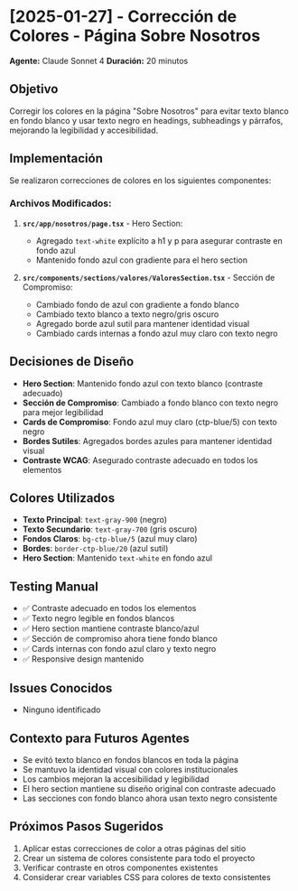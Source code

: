 # [2025-01-27] - Corrección de Colores - Página Sobre Nosotros
**Agente:** Claude Sonnet 4
**Duración:** 20 minutos

## Objetivo
Corregir los colores en la página "Sobre Nosotros" para evitar texto blanco en fondo blanco y usar texto negro en headings, subheadings y párrafos, mejorando la legibilidad y accesibilidad.

## Implementación
Se realizaron correcciones de colores en los siguientes componentes:

### Archivos Modificados:
1. **`src/app/nosotros/page.tsx`** - Hero Section:
   - Agregado `text-white` explícito a h1 y p para asegurar contraste en fondo azul
   - Mantenido fondo azul con gradiente para el hero section

2. **`src/components/sections/valores/ValoresSection.tsx`** - Sección de Compromiso:
   - Cambiado fondo de azul con gradiente a fondo blanco
   - Cambiado texto blanco a texto negro/gris oscuro
   - Agregado borde azul sutil para mantener identidad visual
   - Cambiado cards internas a fondo azul muy claro con texto negro

## Decisiones de Diseño
- **Hero Section**: Mantenido fondo azul con texto blanco (contraste adecuado)
- **Sección de Compromiso**: Cambiado a fondo blanco con texto negro para mejor legibilidad
- **Cards de Compromiso**: Fondo azul muy claro (ctp-blue/5) con texto negro
- **Bordes Sutiles**: Agregados bordes azules para mantener identidad visual
- **Contraste WCAG**: Asegurado contraste adecuado en todos los elementos

## Colores Utilizados
- **Texto Principal**: `text-gray-900` (negro)
- **Texto Secundario**: `text-gray-700` (gris oscuro)
- **Fondos Claros**: `bg-ctp-blue/5` (azul muy claro)
- **Bordes**: `border-ctp-blue/20` (azul sutil)
- **Hero Section**: Mantenido `text-white` en fondo azul

## Testing Manual
- ✅ Contraste adecuado en todos los elementos
- ✅ Texto negro legible en fondos blancos
- ✅ Hero section mantiene contraste blanco/azul
- ✅ Sección de compromiso ahora tiene fondo blanco
- ✅ Cards internas con fondo azul claro y texto negro
- ✅ Responsive design mantenido

## Issues Conocidos
- Ninguno identificado

## Contexto para Futuros Agentes
- Se evitó texto blanco en fondos blancos en toda la página
- Se mantuvo la identidad visual con colores institucionales
- Los cambios mejoran la accesibilidad y legibilidad
- El hero section mantiene su diseño original con contraste adecuado
- Las secciones con fondo blanco ahora usan texto negro consistente

## Próximos Pasos Sugeridos
1. Aplicar estas correcciones de color a otras páginas del sitio
2. Crear un sistema de colores consistente para todo el proyecto
3. Verificar contraste en otros componentes existentes
4. Considerar crear variables CSS para colores de texto consistentes
